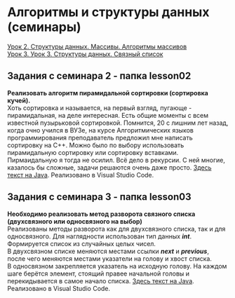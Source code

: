 # Алгоритмы и структуры данных (семинары)

[Урок 2. Структуры данных. Массивы. Алгоритмы массивов](#lesson02)  
[Урок 3. Урок 3. Структуры данных. Связный список](#lesson03) 
  
## <a id="lesson02"/> Задания с семинара 2 - папка lesson02  
**Реализовать алгоритм пирамидальной сортировки (сортировка кучей).**  
Хоть сортировка и называется, на первый взгляд, пугающе - пирамидальная, на деле интересная. Есть общие моменты с всем известной пузырьковой сортировкой. Помнится, 20 с лишним лет назад, когда очно учился в ВУЗе, на курсе Алгоритмических языков программирования преподаватель предложил мне написать сортировку на С++. Можно было по выбору использовать пирамидальную сортировку или сортировку вставками. Пирмаидальную я тогда не осилил. Всё дело в рекурсии. С ней многие, казалось бы сложные, задачи решаются очень даже просто. [Здесь текст на Java](https://github.com/dtnfktu/Algorithm/blob/main/lesson02/MySorting.java).  Реализовано в Visual Studio Code.  

## <a id="lesson03"/> Задания с семинара 3 - папка lesson03  
**Необходимо реализовать метод разворота связного списка (двухсвязного или односвязного на выбор)**   
Реализованы методы разворота как для двухсвязного списка, так и для односвязного. Для наглядности использован тип данных ***int***.  Формируется список из случайных целых чисел.  
В двухсвязном списке меняются местами ссылки ***next*** и ***previous***, после чего меняются местами указатели на голову и хвост списка.  
В односвязном закрепляется указатель на исходную голову. На каждом шаге берётся элемент, стоящий правее начальной головы и перекидывается в самое начало списка.
[Здесь текст на Java](https://github.com/dtnfktu/Algorithm/tree/main/lesson03).  Реализовано в Visual Studio Code.  
